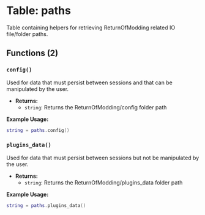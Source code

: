 # Table: paths

Table containing helpers for retrieving ReturnOfModding related IO file/folder paths.

## Functions (2)

### `config()`

Used for data that must persist between sessions and that can be manipulated by the user.

- **Returns:**
  - `string`: Returns the ReturnOfModding/config folder path

**Example Usage:**
```lua
string = paths.config()
```

### `plugins_data()`

Used for data that must persist between sessions but not be manipulated by the user.

- **Returns:**
  - `string`: Returns the ReturnOfModding/plugins_data folder path

**Example Usage:**
```lua
string = paths.plugins_data()
```


